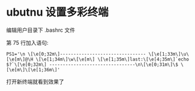 # ubutnu 设置多彩终端

编辑用户目录下 .bashrc 文件  

第 75 行加入语句:  
```
PS1='\n \[\e[0;32m\]-------------------------------- \[\e[1;33m\]\u\[\e[m\]@\H \[\e[1;34m\]\w\[\e[m\] \[\e[1;35m\]last:\[\e[4;35m\]`echo $?`\[\e[0;32m\] --------------------------------\n\[\e[0;31m\]\$ \[\e[m\]\[\e[1;36m\]'
```

打开新终端就看到效果了
